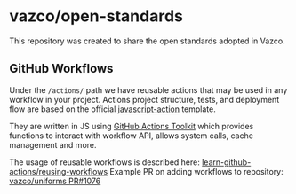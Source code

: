 # vazco/open-standards

This repository was created to share the open standards adopted in Vazco.

## GitHub Workflows

Under the `/actions/` path we have reusable actions that may be used in any workflow in your project. 
Actions project structure, tests, and deployment flow are based on the official [javascript-action](https://github.com/actions/javascript-action) template.

They are written in JS using [GitHub Actions Toolkit](https://github.com/actions/toolkit) which provides functions to interact with workflow API, allows system calls, cache management and more.  

The usage of reusable workflows is described here: [learn-github-actions/reusing-workflows](https://docs.github.com/en/actions/learn-github-actions/reusing-workflows)
Example PR on adding workflows to repository: [vazco/uniforms PR#1076](https://github.com/vazco/uniforms/pull/1076)
